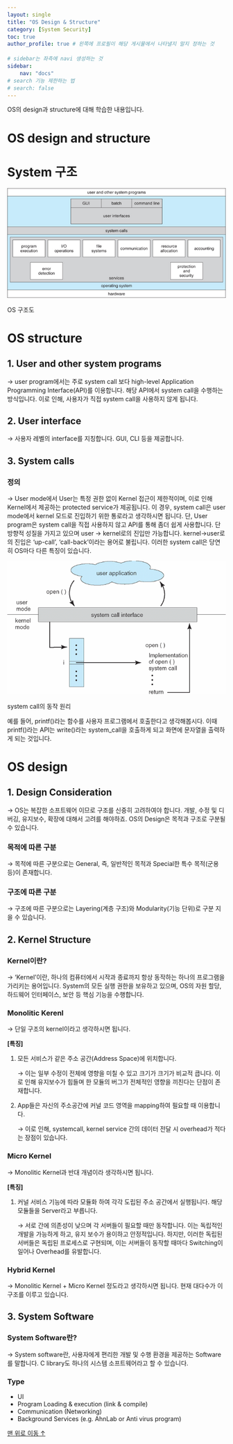```yaml
---
layout: single
title: "OS Design & Structure"
category: [System Security]
toc: true
author_profile: true # 왼쪽에 프로필이 해당 게시물에서 나타낼지 말지 정하는 것

# sidebar는 좌측에 navi 생성하는 것
sidebar:
    nav: "docs"
# search 기능 제한하는 법
# search: false
---
```

OS의 design과 structure에 대해 학습한 내용입니다.

# OS design and structure

# System 구조

![OS 구조도](/images/OS-structure.png)

OS 구조도

# OS structure

## 1. User and other system programs

→ user program에서는 주로 system call 보다 high-level Application Programming Interface(API)를 이용합니다. 해당 API에서 system call을 수행하는 방식입니다. 이로 인해, 사용자가 직접 system call을 사용하지 않게 됩니다.

## 2. User interface

→ 사용자 레벨의 interface를 지칭합니다. GUI, CLI 등을 제공합니다.

## 3. System calls

### 정의

→ User mode에서 User는 특정 권한 없이 Kernel 접근이 제한적이며, 이로 인해 Kernel에서 제공하는 protected service가 제공됩니다. 이 경우, system call은 user mode에서 kernel 모드로 진입하기 위한 통로라고 생각하시면 됩니다. 단, User program은 system call을 직접 사용하지 않고 API를 통해 좀더 쉽게 사용합니다.  단방향적 성질을 가지고 있으며 user → kernel로의 진입만 가능합니다. kernel→user로의 진입은 ‘up-call’, ‘call-back’이라는 용어로 불립니다. 이러한 system call은 당연히 OS마다 다른 특징이 있습니다.

![system call의 동작 원리](/images/System-call.png)

system call의 동작 원리

 예를 들어, printf()라는 함수를 사용자 프로그램에서 호출한다고 생각해봅시다. 이때 printf()라는 API는 write()라는 system_call을 호출하게 되고 화면에 문자열을 출력하게 되는 것입니다.

# OS design

## 1. Design Consideration

→ OS는 복잡한 소프트웨어 이므로 구조를 신중히 고려하여야 합니다. 개발, 수정 및 디버깅, 유지보수, 확장에 대해서 고려를 해야하죠. OS의 Design은 목적과 구조로 구분될 수 있습니다.

### 목적에 따른 구분

→ 목적에 따른 구분으로는 General, 즉, 일반적인 목적과 Special한 특수 목적(군용 등)이 존재합니다.

### 구조에 따른 구분

→ 구조에 따른 구분으로는 Layering(계층 구조)와 Modularity(기능 단위)로 구분 지을 수 있습니다.

## 2. Kernel Structure

### Kernel이란?

→ ‘Kernel’이란, 하나의 컴퓨터에서 시작과 종료까지 항상 동작하는 하나의 프로그램을 가리키는 용어입니다. System의 모든 실행 권한을 보유하고 있으며, OS의 자원 할당, 하드웨어 인터페이스, 보안 등 핵심 기능을 수행합니다.

### Monolitic Kerenl

→ 단일 구조의 kernel이라고 생각하시면 됩니다.

**[특징]**

1. 모든 서비스가 같은 주소 공간(Address Space)에 위치합니다.
    
    → 이는 일부 수정이 전체에 영향을 미칠 수 있고 크기가 크기가 비교적 큽니다. 이로 인해 유지보수가 힘들며 한 모듈의 버그가 전체적인 영향을 끼친다는 단점이 존재합니다.
    
2. App들은 자신의 주소공간에 커널 코드 영역을 mapping하여 필요할 때 이용합니다.
    
    → 이로 인해, systemcall, kernel service 간의 데이터 전달 시 overhead가 적다는 장점이 있습니다. 
    

### Micro Kernel

→ Monolitic Kernel과 반대 개념이라 생각하시면 됩니다.

**[특징]**

1. 커널 서비스 기능에 따라 모듈화 하여 각각 도립된 주소 공간에서 실행됩니다. 해당 모듈들을 Server라고 부릅니다.
    
    → 서로 간에 의존성이 낮으며 각 서버들이 필요할 때만 동작합니다. 이는 독립적인 개발을 가능하게 하고, 유지 보수가 용이하고 안정적입니다. 하지만, 이러한 독립된 서버들은 독립된 프로세스로 구현되며, 이는 서버들이 동작할 때마다 Switching이 일어나 Overhead를 유발합니다.
    

### Hybrid Kernel

→ Monolitic Kernel + Micro Kernel 정도라고 생각하시면 됩니다. 현재 대다수가 이 구조를 이루고 있습니다.

## 3. System Software

### System Software란?

→ System software란, 사용자에게 편리한 개발 및 수행 환경을 제공하는 Software를 말합니다. C library도 하나의 시스템 소프트웨어라고 할 수 있습니다. 

### Type

- UI
- Program Loading & execution (link & compile)
- Communication (Networking)
- Background Services (e.g. AhnLab or Anti virus program)

<a href="#page-title" class="back-to-top">맨 위로 이동 &uarr;</a>
